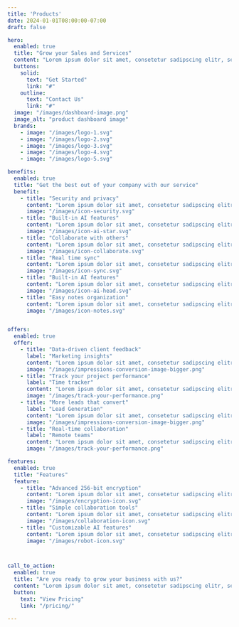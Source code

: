 ```yaml
---
title: 'Products'
date: 2024-01-01T08:00:00-07:00
draft: false

hero:
  enabled: true
  title: "Grow your Sales and Services"
  content: "Lorem ipsum dolor sit amet, consetetur sadipscing elitr, sed diam nonumy eirmod tempor invidunt ut labore et dolore magna aliquyam erat."
  buttons:
    solid:
      text: "Get Started"
      link: "#"
    outline:
      text: "Contact Us"
      link: "#"
  image: "/images/dashboard-image.png"
  image_alt: "product dashboard image"
  brands:
    - image: "/images/logo-1.svg"
    - image: "/images/logo-2.svg"
    - image: "/images/logo-3.svg"
    - image: "/images/logo-4.svg"
    - image: "/images/logo-5.svg"

benefits:
  enabled: true
  title: "Get the best out of your company with our service"
  benefit:
    - title: "Security and privacy"
      content: "Lorem ipsum dolor sit amet, consetetur sadipscing elitr, sed diam nonumy eirmod tempor."
      image: "/images/icon-security.svg"
    - title: "Built-in AI features"
      content: "Lorem ipsum dolor sit amet, consetetur sadipscing elitr, sed diam nonumy eirmod tempor."
      image: "/images/icon-ai-star.svg"
    - title: "Collaborate with others"
      content: "Lorem ipsum dolor sit amet, consetetur sadipscing elitr, sed diam nonumy eirmod tempor."
      image: "/images/icon-collaborate.svg"
    - title: "Real time sync"
      content: "Lorem ipsum dolor sit amet, consetetur sadipscing elitr, sed diam nonumy eirmod tempor."
      image: "/images/icon-sync.svg"
    - title: "Built-in AI features"
      content: "Lorem ipsum dolor sit amet, consetetur sadipscing elitr, sed diam nonumy eirmod tempor."
      image: "/images/icon-ai-head.svg"
    - title: "Easy notes organization"
      content: "Lorem ipsum dolor sit amet, consetetur sadipscing elitr, sed diam nonumy eirmod tempor."
      image: "/images/icon-notes.svg"


offers:
  enabled: true
  offer:
    - title: "Data-driven client feedback"
      label: "Marketing insights"
      content: "Lorem ipsum dolor sit amet, consetetur sadipscing elitr, sed diam nonumy eirmod tempor invidunt ut labore et dolore magna aliquyam erat, sed diam voluptua invidunt ut labore. At dolore magna aliquyam erat, sed diam voluptua invid unt ut labore."
      image: "/images/impressions-conversion-image-bigger.png"
    - title: "Track your project performance"
      label: "Time tracker"
      content: "Lorem ipsum dolor sit amet, consetetur sadipscing elitr, sed diam nonumy eirmod tempor invidunt ut labore et dolore magna aliquyam erat, sed diam voluptua invidunt ut labore. At dolore magna aliquyam erat, sed diam voluptua invid unt ut labore."
      image: "/images/track-your-performance.png"
    - title: "More leads that convert"
      label: "Lead Generation"
      content: "Lorem ipsum dolor sit amet, consetetur sadipscing elitr, sed diam nonumy eirmod tempor invidunt ut labore et dolore magna aliquyam erat, sed diam voluptua invidunt ut labore. At dolore magna aliquyam erat, sed diam voluptua invid unt ut labore."
      image: "/images/impressions-conversion-image-bigger.png"
    - title: "Real-time collaboration"
      label: "Remote teams"
      content: "Lorem ipsum dolor sit amet, consetetur sadipscing elitr, sed diam nonumy eirmod tempor invidunt ut labore et dolore magna aliquyam erat, sed diam voluptua invidunt ut labore. At dolore magna aliquyam erat, sed diam voluptua invid unt ut labore."
      image: "/images/track-your-performance.png"

features:
  enabled: true
  title: "Features"
  feature:
    - title: "Advanced 256-bit encryption"
      content: "Lorem ipsum dolor sit amet, consetetur sadipscing elitr, sed diam nonumy eirmod tempor."
      image: "/images/encryption-icon.svg"
    - title: "Simple collaboration tools"
      content: "Lorem ipsum dolor sit amet, consetetur sadipscing elitr, sed diam nonumy eirmod tempor."
      image: "/images/collaboration-icon.svg"
    - title: "Customizable AI features"
      content: "Lorem ipsum dolor sit amet, consetetur sadipscing elitr, sed diam nonumy eirmod tempor."
      image: "/images/robot-icon.svg"



call_to_action:
  enabled: true
  title: "Are you ready to grow your business with us?"
  content: "Lorem ipsum dolor sit amet, consetetur sadipscing elitr, sed diam nonumy."
  button:
    text: "View Pricing"
    link: "/pricing/"

---
```

